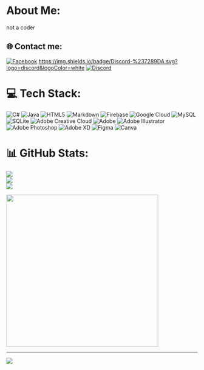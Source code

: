 # About Me:
not a coder<br>


## 🌐 Contact me:
[![Facebook](https://img.shields.io/badge/Facebook-%231877F2.svg?logo=Facebook&logoColor=white)](https://facebook.com/Bachogankteam) 
https://img.shields.io/badge/Discord-%237289DA.svg?logo=discord&logoColor=white
[![Discord](https://img.shields.io/badge/Discord-%237289DA.svg?logo=discord&logoColor=white)](https:/discord.com) 
# 💻 Tech Stack:
![C#](https://img.shields.io/badge/c%23-%23239120.svg?style=for-the-badge&logo=c-sharp&logoColor=white) ![Java](https://img.shields.io/badge/java-%23ED8B00.svg?style=for-the-badge&logo=openjdk&logoColor=white) ![HTML5](https://img.shields.io/badge/html5-%23E34F26.svg?style=for-the-badge&logo=html5&logoColor=white) ![Markdown](https://img.shields.io/badge/markdown-%23000000.svg?style=for-the-badge&logo=markdown&logoColor=white) ![Firebase](https://img.shields.io/badge/firebase-%23039BE5.svg?style=for-the-badge&logo=firebase) ![Google Cloud](https://img.shields.io/badge/GoogleCloud-%234285F4.svg?style=for-the-badge&logo=google-cloud&logoColor=white) ![MySQL](https://img.shields.io/badge/mysql-%2300000f.svg?style=for-the-badge&logo=mysql&logoColor=white) ![SQLite](https://img.shields.io/badge/sqlite-%2307405e.svg?style=for-the-badge&logo=sqlite&logoColor=white) ![Adobe Creative Cloud](https://img.shields.io/badge/Adobe%20Creative%20Cloud-DA1F26.svg?style=for-the-badge&logo=Adobe%20Creative%20Cloud&logoColor=white) ![Adobe](https://img.shields.io/badge/adobe-%23FF0000.svg?style=for-the-badge&logo=adobe&logoColor=white) ![Adobe Illustrator](https://img.shields.io/badge/adobe%20illustrator-%23FF9A00.svg?style=for-the-badge&logo=adobe%20illustrator&logoColor=white) ![Adobe Photoshop](https://img.shields.io/badge/adobe%20photoshop-%2331A8FF.svg?style=for-the-badge&logo=adobe%20photoshop&logoColor=white) ![Adobe XD](https://img.shields.io/badge/Adobe%20XD-470137?style=for-the-badge&logo=Adobe%20XD&logoColor=#FF61F6) ![Figma](https://img.shields.io/badge/figma-%23F24E1E.svg?style=for-the-badge&logo=figma&logoColor=white) ![Canva](https://img.shields.io/badge/Canva-%2300C4CC.svg?style=for-the-badge&logo=Canva&logoColor=white)
# 📊 GitHub Stats:
![](https://github-readme-stats.vercel.app/api?username=noitinhyeubocdau&theme=dark&hide_border=false&include_all_commits=false&count_private=false)<br/>
![](https://github-readme-streak-stats.herokuapp.com/?user=noitinhyeubocdau&theme=dark&hide_border=false)<br/>
![](https://github-readme-stats.vercel.app/api/top-langs/?username=noitinhyeubocdau&theme=dark&hide_border=false&include_all_commits=false&count_private=false&layout=compact)

<img src='https://media.tenor.com/JHPSRMwQkCAAAAAM/elmo-hell.gif' style="height: 400px;"/>

---
[![](https://visitcount.itsvg.in/api?id=noitinhyeubocdau&icon=0&color=0)](https://visitcount.itsvg.in)

